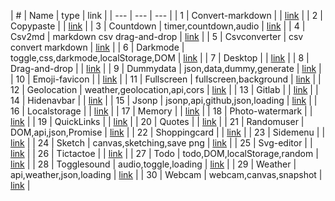 | # | Name | type | link |
| --- | --- | --- |
| 1 | Convert-markdown |  | [link](docs/convert-markdown) |
| 2 | Copypaste |  | [link](docs/copypaste) |
| 3 | Countdown | timer,countdown,audio | [link](docs/countdown) |
| 4 | Csv2md | markdown csv drag-and-drop | [link](docs/csv2md) |
| 5 | Csvconverter | csv convert markdown | [link](docs/csvconverter) |
| 6 | Darkmode | toggle,css,darkmode,localStorage,DOM | [link](docs/darkmode) |
| 7 | Desktop |  | [link](docs/desktop) |
| 8 | Drag-and-drop |  | [link](docs/drag-and-drop) |
| 9 | Dummydata | json,data,dummy,generate | [link](docs/dummydata) |
| 10 | Emoji-favicon |  | [link](docs/emoji-favicon) |
| 11 | Fullscreen | fullscreen,background | [link](docs/fullscreen) |
| 12 | Geolocation | weather,geolocation,api,cors | [link](docs/geolocation) |
| 13 | Gitlab |  | [link](docs/gitlab) |
| 14 | Hidenavbar |  | [link](docs/hidenavbar) |
| 15 | Jsonp | jsonp,api,github,json,loading | [link](docs/jsonp) |
| 16 | Localstorage |  | [link](docs/localstorage) |
| 17 | Memory |  | [link](docs/memory) |
| 18 | Photo-watermark |  | [link](docs/photo-watermark) |
| 19 | QuickLinks |  | [link](docs/quickLinks) |
| 20 | Quotes |  | [link](docs/quotes) |
| 21 | Randomuser | DOM,api,json,Promise | [link](docs/randomuser) |
| 22 | Shoppingcard |  | [link](docs/shoppingcard) |
| 23 | Sidemenu |  | [link](docs/sidemenu) |
| 24 | Sketch | canvas,sketching,save png | [link](docs/sketch) |
| 25 | Svg-editor |  | [link](docs/svg-editor) |
| 26 | Tictactoe |  | [link](docs/tictactoe) |
| 27 | Todo | todo,DOM,localStorage,random | [link](docs/todo) |
| 28 | Togglesound | audio,toggle,loading | [link](docs/togglesound) |
| 29 | Weather | api,weather,json,loading | [link](docs/weather) |
| 30 | Webcam | webcam,canvas,snapshot | [link](docs/webcam) |
